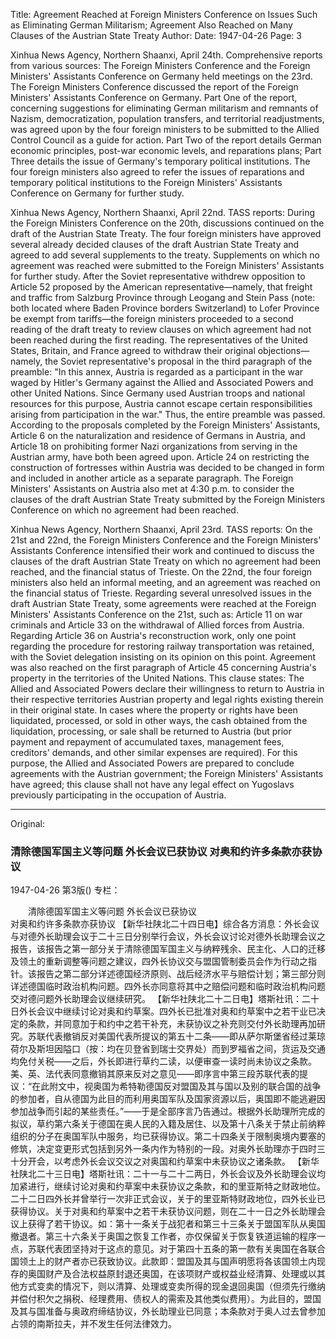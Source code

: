 Title: Agreement Reached at Foreign Ministers Conference on Issues Such as Eliminating German Militarism; Agreement Also Reached on Many Clauses of the Austrian State Treaty
Author:
Date: 1947-04-26
Page: 3

Xinhua News Agency, Northern Shaanxi, April 24th. Comprehensive reports from various sources: The Foreign Ministers Conference and the Foreign Ministers' Assistants Conference on Germany held meetings on the 23rd. The Foreign Ministers Conference discussed the report of the Foreign Ministers' Assistants Conference on Germany. Part One of the report, concerning suggestions for eliminating German militarism and remnants of Nazism, democratization, population transfers, and territorial readjustments, was agreed upon by the four foreign ministers to be submitted to the Allied Control Council as a guide for action. Part Two of the report details German economic principles, post-war economic levels, and reparations plans; Part Three details the issue of Germany's temporary political institutions. The four foreign ministers also agreed to refer the issues of reparations and temporary political institutions to the Foreign Ministers' Assistants Conference on Germany for further study.

Xinhua News Agency, Northern Shaanxi, April 22nd. TASS reports: During the Foreign Ministers Conference on the 20th, discussions continued on the draft of the Austrian State Treaty. The four foreign ministers have approved several already decided clauses of the draft Austrian State Treaty and agreed to add several supplements to the treaty. Supplements on which no agreement was reached were submitted to the Foreign Ministers' Assistants for further study. After the Soviet representative withdrew opposition to Article 52 proposed by the American representative—namely, that freight and traffic from Salzburg Province through Leogang and Stein Pass (note: both located where Baden Province borders Switzerland) to Lofer Province be exempt from tariffs—the foreign ministers proceeded to a second reading of the draft treaty to review clauses on which agreement had not been reached during the first reading. The representatives of the United States, Britain, and France agreed to withdraw their original objections—namely, the Soviet representative's proposal in the third paragraph of the preamble: "In this annex, Austria is regarded as a participant in the war waged by Hitler's Germany against the Allied and Associated Powers and other United Nations. Since Germany used Austrian troops and national resources for this purpose, Austria cannot escape certain responsibilities arising from participation in the war." Thus, the entire preamble was passed. According to the proposals completed by the Foreign Ministers' Assistants, Article 6 on the naturalization and residence of Germans in Austria, and Article 18 on prohibiting former Nazi organizations from serving in the Austrian army, have both been agreed upon. Article 24 on restricting the construction of fortresses within Austria was decided to be changed in form and included in another article as a separate paragraph. The Foreign Ministers' Assistants on Austria also met at 4:30 p.m. to consider the clauses of the draft Austrian State Treaty submitted by the Foreign Ministers Conference on which no agreement had been reached.

Xinhua News Agency, Northern Shaanxi, April 23rd. TASS reports: On the 21st and 22nd, the Foreign Ministers Conference and the Foreign Ministers' Assistants Conference intensified their work and continued to discuss the clauses of the draft Austrian State Treaty on which no agreement had been reached, and the financial status of Trieste. On the 22nd, the four foreign ministers also held an informal meeting, and an agreement was reached on the financial status of Trieste. Regarding several unresolved issues in the draft Austrian State Treaty, some agreements were reached at the Foreign Ministers' Assistants Conference on the 21st, such as: Article 11 on war criminals and Article 33 on the withdrawal of Allied forces from Austria. Regarding Article 36 on Austria's reconstruction work, only one point regarding the procedure for restoring railway transportation was retained, with the Soviet delegation insisting on its opinion on this point. Agreement was also reached on the first paragraph of Article 45 concerning Austria's property in the territories of the United Nations. This clause states: The Allied and Associated Powers declare their willingness to return to Austria in their respective territories Austrian property and legal rights existing therein in their original state. In cases where the property or rights have been liquidated, processed, or sold in other ways, the cash obtained from the liquidation, processing, or sale shall be returned to Austria (but prior payment and repayment of accumulated taxes, management fees, creditors' demands, and other similar expenses are required). For this purpose, the Allied and Associated Powers are prepared to conclude agreements with the Austrian government; the Foreign Ministers' Assistants have agreed; this clause shall not have any legal effect on Yugoslavs previously participating in the occupation of Austria.



<hr /> 

Original: 


### 清除德国军国主义等问题  外长会议已获协议  对奥和约许多条款亦获协议

1947-04-26
第3版()
专栏：

　　清除德国军国主义等问题
    外长会议已获协议       
    对奥和约许多条款亦获协议
    【新华社陕北二十四日电】综合各方消息：外长会议与对德外长助理会议于二十三日分别举行会议，外长会议讨论对德外长助理会议之报告，该报告之第一部分关于清除德国军国主义与纳粹残余、民主化、人口的迁移及领土的重新调整等问题之建议，四外长协议交与盟国管制委员会作为行动之指针。该报告之第二部分详述德国经济原则、战后经济水平与赔偿计划；第三部分则详述德国临时政治机构问题。四外长亦同意将其中之赔偿问题和临时政治机构问题交对德问题外长助理会议继续研究。
    【新华社陕北二十二日电】塔斯社讯：二十日外长会议中继续讨论对奥和约草案。四外长已批准对奥和约草案中之若干业已决定的条款，并同意加于和约中之若干补充，未获协议之补充则交付外长助理再加研究。苏联代表撤销反对美国代表所提议的第五十二条——即从萨尔斯堡省经过莱琼荷尔及斯坦因隘口（按：均在贝登省到瑞士交界处）而到罗福省之间，货运及交通均免付关税——之后，外长即进行草约二读，以便审查一读时尚未协议之条款。美、英、法代表同意撤销其原来反对之意见——即序言中第三段苏联代表的提议：“在此附文中，视奥国为希特勒德国反对盟国及其与国以及别的联合国的战争的参加者，自从德国为此目的而利用奥国军队及国家资源以后，奥国即不能逃避因参加战争而引起的某些责任。”——于是全部序言乃告通过。根据外长助理所完成的拟议，草约第六条关于德国在奥人民的入籍及居住、以及第十八条关于禁止前纳粹组织的分子在奥国军队中服务，均已获得协议。第二十四条关于限制奥境内要塞的修筑，决定变更形式包括到另外一条内作为特别的一段。对奥外长助理亦于四时三十分开会，以考虑外长会议交议之对奥国和约草案中未获协议之诸条款。
    【新华社陕北二十三日电】塔斯社讯：二十一与二十二两日，外长会议及外长助理会议均加紧进行，继续讨论对奥和约草案中未获协议之条款，和的里亚斯特之财政地位。二十二日四外长并曾举行一次非正式会议，关于的里亚斯特财政地位，四外长业已获得协议。关于对奥和约草案中之若干未获协议问题，则在二十一日之外长助理会议上获得了若干协议。如：第十一条关于战犯者和第三十三条关于盟国军队从奥国撤退者。第三十六条关于奥国之恢复工作者，亦仅保留关于恢复铁道运输的程序一点，苏联代表团坚持对于这点的意见。对于第四十五条的第一款有关奥国在各联合国领土上的财产者亦已获致协议。此款即：盟国及其与国声明愿将各该国领土内现存的奥国财产及合法权益原封退还奥国，在该项财产或权益业经清算、处理或以其他方式变卖的情况下，则以清算、处理或变卖所得的现金退回奥国（但须先行缴纳并偿付积欠之捐税、经理费用、债权人的需索及其他类似费用）。为此目的，盟国及其与国准备与奥政府缔结协议，外长助理业已同意；本条款对于奥人过去曾参加占领的南斯拉夫，并不发生任何法律效力。
